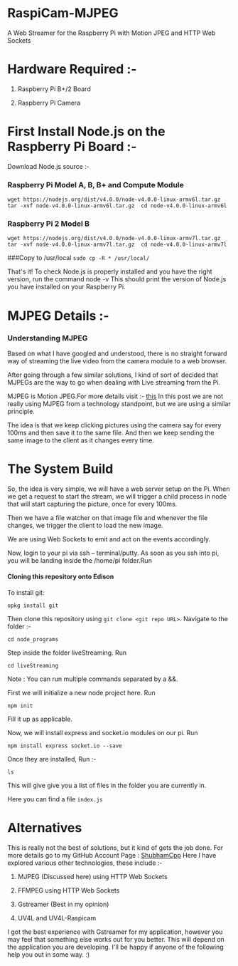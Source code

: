 # RaspiCam-MJPEG
A Web Streamer for the Raspberry Pi with Motion JPEG and HTTP Web Sockets

# Hardware Required :-
1. Raspberry Pi B+/2 Board

2. Raspberry Pi Camera

# First Install Node.js on the Raspberry Pi Board :-

Download Node.js source :-

### Raspberry Pi Model A, B, B+ and Compute Module

` wget https://nodejs.org/dist/v4.0.0/node-v4.0.0-linux-armv6l.tar.gz 
tar -xvf node-v4.0.0-linux-armv6l.tar.gz 
cd node-v4.0.0-linux-armv6l `

### Raspberry Pi 2 Model B 

` wget https://nodejs.org/dist/v4.0.0/node-v4.0.0-linux-armv7l.tar.gz 
tar -xvf node-v4.0.0-linux-armv7l.tar.gz 
cd node-v4.0.0-linux-armv7l `

###Copy to /usr/local
` sudo cp -R * /usr/local/ `

That's it! To check Node.js is properly installed and you have the right version, run the command node -v
This should print the version of Node.js you have installed on your Raspberry Pi.

# MJPEG Details :-
### Understanding MJPEG

Based on what I have googled and understood, there is no straight forward way of streaming the live video from the camera module to a web browser.

After going through a few similar solutions, I kind of sort of decided that MJPEGs are the way to go when dealing with Live streaming from the Pi.

MJPEG is Motion JPEG.For more details visit :- [this](https://www.youtube.com/watch?v=jculwCLhn8Y)
In this post we are not really using MJPEG from a technology standpoint, but we are using a similar principle.

The idea is that we keep clicking pictures using the camera say for every 100ms and then save it to the same file. And then we keep sending the same image to the client as it changes every time.

# The System Build
So, the idea is very simple, we will have a web server setup on the Pi. When we get a request to start the stream, we will trigger a child process in node that will start capturing the picture, once for every 100ms.

Then we have a file watcher on that image file and whenever the file changes, we trigger the client to load the new image.

We are using Web Sockets to emit and act on the events accordingly.

Now, login to your pi via ssh – terminal/putty. As soon as you ssh into pi, you will be landing inside the /home/pi folder.Run
#### Cloning this repository onto Edison

To install git:

    opkg install git

Then clone this repository using `git clone <git repo URL>`.
Navigate to the folder :-

`cd node_programs`

Step inside the folder liveStreaming. Run

`cd liveStreaming`

Note : You can run multiple commands separated by a &&.

First we will initialize a new node project here. Run

`npm init`

Fill it up as applicable.

Now, we will install express and socket.io modules on our pi. Run

`npm install express socket.io --save`

Once they are installed, Run :-

`ls`

This will give give you a list of files in the folder you are currently in. 

Here you can find a file `index.js`



# Alternatives
This is really not the best of solutions, but it kind of gets the job done.
For more details go to my GitHub Account Page : [ShubhamCpp](https://github.com/ShubhamCpp)
Here I have explored various other technologies, these include :-

1. MJPEG (Discussed here) using HTTP Web Sockets

2. FFMPEG using HTTP Web Sockets

3. Gstreamer (Best in my opinion)

4. UV4L and UV4L-Raspicam

I got the best experience with Gstreamer for my application, however you may feel that something else works out for you better. This will depend on the application you are developing. I'll be happy if anyone of the following help you out in some way. :)
